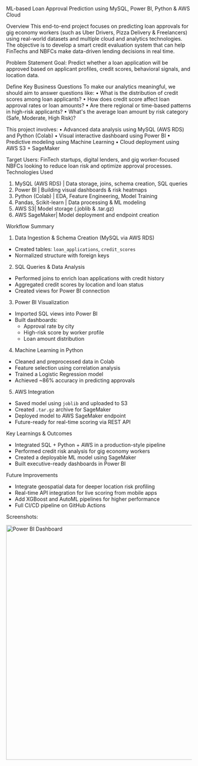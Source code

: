 ML-based Loan Approval Prediction using MySQL, Power BI, Python & AWS Cloud

 Overview
This end-to-end project focuses on predicting loan approvals for gig economy workers (such as Uber Drivers, Pizza Delivery & Freelancers) using real-world datasets and multiple cloud and analytics technologies. The objective is to develop a smart credit evaluation system that can help FinTechs and NBFCs make data-driven lending decisions in real time.

Problem Statement
Goal: Predict whether a loan application will be approved based on applicant profiles, credit scores, behavioral signals, and location data.

Define Key Business Questions
To make our analytics meaningful, we should aim to answer questions like:
•	What is the distribution of credit scores among loan applicants?
•	How does credit score affect loan approval rates or loan amounts?
•	Are there regional or time-based patterns in high-risk applicants?
•	What's the average loan amount by risk category (Safe, Moderate, High Risk)?

This project involves:
•	Advanced data analysis using MySQL (AWS RDS) and Python (Colab)
•	 Visual interactive dashboard using Power BI
•	Predictive modeling using Machine Learning
•	 Cloud deployment using AWS S3 + SageMaker

Target Users: FinTech startups, digital lenders, and gig worker-focused NBFCs looking to reduce loan risk and optimize approval processes.
Technologies Used

1.	MySQL (AWS RDS) | Data storage, joins, schema creation, SQL queries 
2.	Power BI | Building visual dashboards & risk heatmaps   
3.	Python (Colab) | EDA, Feature Engineering, Model Training
4.	Pandas, Scikit-learn | Data processing & ML modeling         
5.	AWS S3| Model storage (.joblib & .tar.gz)         
6.	AWS SageMaker| Model deployment and endpoint creation       


Workflow Summary

1.  Data Ingestion & Schema Creation (MySQL via AWS RDS)
- Created tables: `loan_applications`, `credit_scores`
- Normalized structure with foreign keys
 2. SQL Queries & Data Analysis
- Performed joins to enrich loan applications with credit history
- Aggregated credit scores by location and loan status
- Created views for Power BI connection
3. Power BI Visualization
- Imported SQL views into Power BI
- Built dashboards:
  -  Approval rate by city
  -  High-risk score by worker profile
  - Loan amount distribution

4.  Machine Learning in Python
- Cleaned and preprocessed data in Colab
- Feature selection using correlation analysis
- Trained a Logistic Regression model
- Achieved ~86% accuracy in predicting approvals

5. AWS Integration
- Saved model using `joblib` and uploaded to S3
- Created `.tar.gz` archive for SageMaker
- Deployed model to AWS SageMaker endpoint
- Future-ready for real-time scoring via REST API

Key Learnings & Outcomes

- Integrated SQL + Python + AWS in a production-style pipeline
- Performed credit risk analysis for gig economy workers
- Created a deployable ML model using SageMaker
- Built executive-ready dashboards in Power BI


Future Improvements

- Integrate geospatial data for deeper location risk profiling
- Real-time API integration for live scoring from mobile apps
- Add XGBoost and AutoML pipelines for higher performance
- Full CI/CD pipeline on GitHub Actions


Screenshots: 

<img width="1118" height="637" alt="Power BI Dashboard" src="https://github.com/user-attachments/assets/c7ac3ed3-7f08-44f5-999e-3b7d1578bd3c" />




